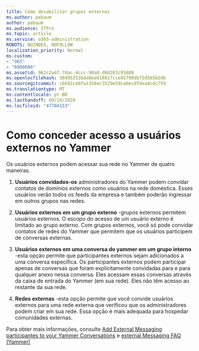 ```yaml
---
title: Como desabilitar grupos externos
ms.author: pebaum
author: pebaum
ms.audience: ITPro
ms.topic: article
ms.service: o365-administration
ROBOTS: NOINDEX, NOFOLLOW
localization_priority: Normal
ms.custom:
- "965"
- "6000006"
ms.assetid: 962c2a4f-7dac-4ccc-98a8-d0d283c95808
ms.openlocfilehash: 30495253bdabbe618817cce45790dbf5d565b2db
ms.sourcegitcommit: c6692ce0fa1358ec3529e59ca0ecdfdea4cdc759
ms.translationtype: MT
ms.contentlocale: pt-BR
ms.lasthandoff: 09/14/2020
ms.locfileid: "47704153"
---
```

# <a name="how-to-give-access-to-external-users-in-yammer"></a>Como conceder acesso a usuários externos no Yammer

Os usuários externos podem acessar sua rede no Yammer de quatro maneiras.
  
1. **Usuários convidados-os** administradores do Yammer podem convidar contatos de domínios externos como usuários na rede doméstica. Esses usuários verão todos os feeds da empresa e também poderão ingressar em outros grupos nas redes.

2. **Usuários externos em um grupo externo** -grupos externos permitem usuários externos. O escopo do acesso de um usuário externo é limitado ao grupo externo. Com grupos externos, você só pode convidar contatos de redes do Yammer que permitem que os usuários participem de conversas externas.

3. **Usuários externos em uma conversa do yammer em um grupo interno** -esta opção permite que participantes externos sejam adicionados a uma conversa específica. Os participantes externos podem participar apenas de conversas que foram explicitamente convidadas para e para qualquer anexo nessa conversa. Eles acessam essas conversas através da caixa de entrada do Yammer (em sua rede). Eles não têm acesso ao restante da sua rede.

4. **Redes externas** -esta opção permite que você convide usuários externos para uma rede externa que verificou que os administradores podem criar em sua rede. Essa opção é mais adequada para hospedar comunidades externas.

Para obter mais informações, consulte [Add External Messaging participantes to your Yammer Conversations](https://docs.microsoft.com/yammer/work-with-external-users/add-external-participants) e [external Messaging FAQ (Yammer)](https://docs.microsoft.com/yammer/work-with-external-users/external-messaging-faq)
  
